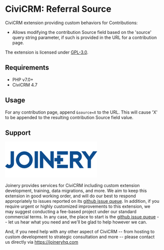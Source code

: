 # CiviCRM: Referral Source

CiviCRM extension providing custom behaviors for Contributions:

*  Allows modifying the contribution Source field based on the 'source' query string parameter, if such is provided in the URL for a contribution page.

The extension is licensed under [GPL-3.0](LICENSE.txt).

## Requirements

* PHP v7.0+
* CiviCRM 4.7

## Usage

For any contribution page, append `&source=X` to the URL. This will cause 'X' to be appended to the resulting contribution Source field value.

## Support
![screenshot](/images/joinery-logo.png)

Joinery provides services for CiviCRM including custom extension development, training, data migrations, and more. We aim to keep this extension in good working order, and will do our best to respond appropriately to issues reported on its [github issue queue](https://github.com/twomice/com.joineryhq.referralsource/issues). In addition, if you require urgent or highly customized improvements to this extension, we may suggest conducting a fee-based project under our standard commercial terms.  In any case, the place to start is the [github issue queue](https://github.com/twomice/com.joineryhq.referralsource/issues) -- let us hear what you need and we'll be glad to help however we can.

And, if you need help with any other aspect of CiviCRM -- from hosting to custom development to strategic consultation and more -- please contact us directly via https://joineryhq.com
